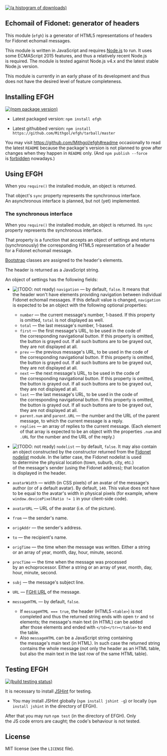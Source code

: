 [![(a histogram of downloads)](https://nodei.co/npm-dl/efgh.png?height=3)](https://npmjs.org/package/efgh)

## Echomail of Fidonet: generator of headers

This module (`efgh`) is a generator of HTML5 representations of headers for Fidonet echomail messages.

This module is written in JavaScript and requires [Node.js](http://nodejs.org/) to run. It uses some ECMAScript 2015 features, and thus a relatively recent Node.js is required. The module is tested against Node.js v4.x and the latest stable Node.js version.

This module is currently in an early phase of its development and thus does not have the desired level of feature completeness.

## Installing EFGH

[![(npm package version)](https://nodei.co/npm/efgh.png?downloads=true&downloadRank=true)](https://npmjs.org/package/efgh)

* Latest packaged version: `npm install efgh`

* Latest githubbed version: `npm install https://github.com/Mithgol/efgh/tarball/master`

You may visit https://github.com/Mithgol/efgh#readme occasionally to read the latest `README` because the package's version is not planned to grow after changes when they happen in `README` only. (And `npm publish --force` is [forbidden](http://blog.npmjs.org/post/77758351673/no-more-npm-publish-f) nowadays.)

## Using EFGH

When you `require()` the installed module, an object is returned.

That object's `sync` property represents the synchronous interface. An asynchronous interface is planned, but not (yet) implemented.

### The synchronous interface

When you `require()` the installed module, an object is returned. Its `sync` property represents the synchronous interface.

That property is a function that accepts an object of settings and returns (synchronously) the corresponding HTML5 representation of a header for a Fidonet echomail message.

[Bootstrap](http://getbootstrap.com/) classes are assigned to the header's elements.

The header is returned as a JavaScript string.

An object of settings has the following fields:

* ![(TODO: not ready)](https://img.shields.io/badge/TODO-%28not_ready%29-001f3f.svg?style=plastic) `navigation` — by default, `false`. It means that the header won't have elements providing navigation between individual Fidonet echomail messages. If this default value is changed, `navigation` is expected to be an object with the following optional properties:
   * `number` — the current message's number, 1-based. If this property is omitted, `total` is not displayed as well.
   * `total` — the last message's number, 1-based.
   * `first` — the first message's URL, to be used in the code of the corresponding navigational button. If this property is omitted, the button is grayed out. If all such buttons are to be grayed out, they are not displayed at all.
   * `prev` — the previous message's URL, to be used in the code of the corresponding navigational button. If this property is omitted, the button is grayed out. If all such buttons are to be grayed out, they are not displayed at all.
   * `next` — the next message's URL, to be used in the code of the corresponding navigational button. If this property is omitted, the button is grayed out. If all such buttons are to be grayed out, they are not displayed at all.
   * `last` — the last message's URL, to be used in the code of the corresponding navigational button. If this property is omitted, the button is grayed out. If all such buttons are to be grayed out, they are not displayed at all.
   * `parent.num` and `parent.URL` — the number and the URL of the parent message, to which the current message is a reply.
   * `replies` — an array of replies to the current message. (Each element of that array is expected to be an object with the properties `.num` and `.URL` for the number and the URL of the reply.)

* ![(TODO: not ready)](https://img.shields.io/badge/TODO-%28not_ready%29-001f3f.svg?style=plastic) `nodelist` — by default, `false`. It may also contain an object constructed by the constructor returned from the [Fidonet nodelist](https://github.com/Mithgol/node-fidonet-nodelist) module. In the latter case, the Fidonet nodelist is used to determine the physical location (town, suburb, city, etc.) of the message's sender (using the Fidonet address); that location is displayed in the header.

* `avatarWidth` — width (in CSS pixels) of an avatar of the message's author (or of a default avatar). By default, `140`. This value does not have to be equal to the avatar's width in physical pixels (for example, where `window.devicePixelRatio != 1` in your client-side code).

* `avatarURL` — URL of the avatar (i.e. of the picture).

* `from` — the sender's name.

* `origAddr` — the sender's address.

* `to` — the recipient's name.

* `origTime` — the time when the message was written. Either a string or an array of year, month, day, hour, minute, second.

* `procTime` — the time when the message was processed by an echoprocessor. Either a string or an array of year, month, day, hour, minute, second.

* `subj` — the message's subject line.

* `URL` — [FGHI URL](https://github.com/Mithgol/FGHI-URL/) of the message.

* `messageHTML` — by default, `false`.
   * If `messageHTML === true`, the header (HTML5 `<table>`) is not completed and thus the returned string ends with open `tr` and `td` elements; the message's main text (in HTML) can be added after those elements and ended with `</td></tr></table>` to end the table.
   * Also `messageHTML` can be a JavaScript string containing the message's main text (in HTML). In such case the returned string contains the whole message (not only the header as an HTML table, but also the main text in the last row of the same HTML table).

## Testing EFGH

[![(build testing status)](https://img.shields.io/travis/Mithgol/efgh/master.svg?style=plastic)](https://travis-ci.org/Mithgol/efgh)

It is necessary to install [JSHint](http://jshint.com/) for testing.

* You may install JSHint globally (`npm install jshint -g`) or locally (`npm install jshint` in the directory of EFGH).

After that you may run `npm test` (in the directory of EFGH). Only the JS code errors are caught; the code's behaviour is not tested.

## License

MIT license (see the `LICENSE` file).